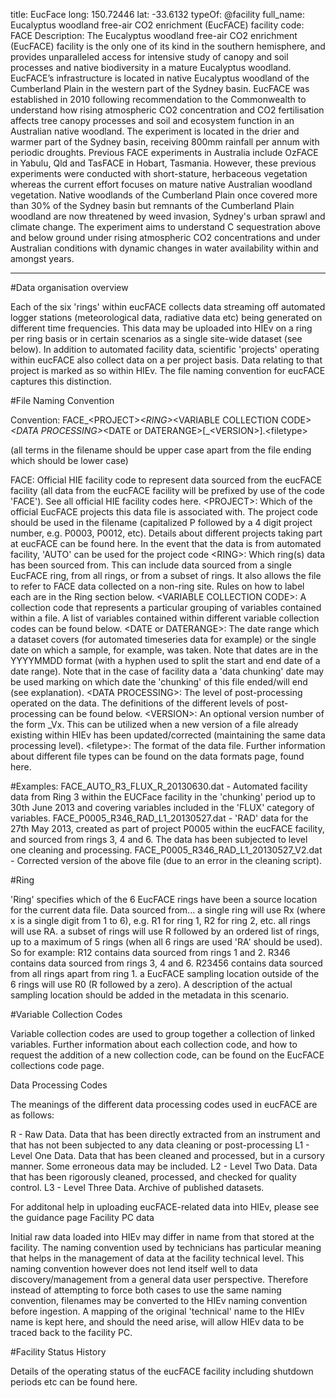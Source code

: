 title: EucFace
long: 150.72446
lat:  -33.6132
typeOf: @facility
full_name: Eucalyptus woodland free-air CO2 enrichment (EucFACE) facility
code: FACE
Description: The Eucalyptus woodland free-air CO2 enrichment (EucFACE) facility is the only one of its kind in the southern hemisphere, and provides unparalleled access for intensive study of canopy and soil processes and native biodiversity in a mature Eucalyptus woodland. EucFACE’s infrastructure is located in native Eucalyptus woodland of the Cumberland Plain in the western part of the Sydney basin. EucFACE was established in 2010 following recommendation to the Commonwealth to understand how rising atmospheric CO2 concentration and CO2 fertilisation affects tree canopy processes and soil and ecosystem function in an Australian native woodland. The experiment is located in the drier and warmer part of the Sydney basin, receiving 800mm rainfall per annum with periodic droughts.
Previous FACE experiments in Australia include OzFACE in Yabulu, Qld and TasFACE in Hobart, Tasmania. However, these previous experiments were conducted with short-stature, herbaceous vegetation whereas the current effort focuses on mature native Australian woodland vegetation. Native woodlands of the Cumberland Plain once covered more than 30% of the Sydney basin but remnants of the Cumberland Plain woodland are now threatened by weed invasion, Sydney's urban sprawl and climate change. The experiment aims to understand C sequestration above and below ground under rising atmospheric CO2 concentrations and under Australian conditions with dynamic changes in water availability within and amongst years.

---





#Data organisation overview

Each of the six 'rings' within eucFACE collects data streaming off automated logger stations (meteorological data, radiative data etc) being generated on different time frequencies. This data may be uploaded into HIEv on a ring per ring basis or in certain scenarios as a single site-wide dataset (see below). In addition to automated facility data, scientific 'projects' operating within eucFACE also collect data on a per project basis. Data relating to that project is marked as so within HIEv. The file naming convention for eucFACE captures this distinction.



#File Naming Convention

Convention: FACE_&lt;PROJECT>_&lt;RING>_&lt;VARIABLE COLLECTION CODE>_&lt;DATA PROCESSING>_&lt;DATE or DATERANGE>[_&lt;VERSION>].&lt;filetype>

(all terms in the filename should be upper case apart from the file ending which should be lower case)

FACE: Official HIE facility code to represent data sourced from the eucFACE facility (all data from the eucFACE facility will be prefixed by use of the code 'FACE'). See all official HIE facility codes here.
&lt;PROJECT>: Which of the official EucFACE projects this data file is associated with. The project code should be used in the filename (capitalized P followed by a 4 digit project number, e.g. P0003, P0012, etc). Details about different projects taking part at eucFACE can be found here. In the event that the data is from automated facility, 'AUTO' can be used for the project code
&lt;RING>: Which ring(s) data has been sourced from. This can include data sourced from a single EucFACE ring, from all rings, or from a subset of rings. It also allows the file to refer to FACE data collected on a non-ring site. Rules on how to label each are in the Ring section below.
&lt;VARIABLE COLLECTION CODE>: A collection code that represents a particular grouping of variables contained within a file. A list of variables contained within different variable collection codes can be found below.
&lt;DATE or DATERANGE>: The date range which a dataset covers (for automated timeseries data for example) or the single date on which a sample, for example, was taken. Note that dates are in the YYYYMMDD format (with a hyphen used to split the start and end date of a date range). Note that in the case of facility data a 'data chunking' date may be used marking on which date the 'chunking' of this file ended/will end (see explanation).
&lt;DATA PROCESSING>: The level of post-processing operated on the data. The definitions of the different levels of post-processing can be found below.
&lt;VERSION>: An optional version number of the form _Vx. This can be utilized when a new version of a file already existing within HIEv has been updated/corrected (maintaining the same data processing level).
&lt;filetype>: The format of the data file. Further information about different file types can be found on the data formats page, found here.

#Examples: 
FACE_AUTO_R3_FLUX_R_20130630.dat - Automated facility data from Ring 3 within the EUCFace facility in the 'chunking' period up to 30th June 2013 and covering variables included in the 'FLUX' category of variables.
FACE_P0005_R346_RAD_L1_20130527.dat - 'RAD' data for the 27th May 2013, created as part of project P0005 within the eucFACE facility, and sourced from rings 3, 4 and 6. The data has been subjected to level one cleaning and processing.
FACE_P0005_R346_RAD_L1_20130527_V2.dat - Corrected version of the above file (due to an error in the cleaning script).

#Ring

'Ring' specifies which of the 6 EucFACE rings have been a source location for the current data file. Data sourced from...
a single ring will use Rx (where x is a single digit from 1 to 6), e.g. R1 for ring 1, R2 for ring 2, etc.
all rings will use RA. 
a subset of rings will use R followed by an ordered list of rings, up to a maximum of 5 rings (when all 6 rings are used 'RA' should be used). So for example:
R12 contains data sourced from rings 1 and 2.
R346 contains data sourced from rings 3, 4 and 6.
R23456 contains data sourced from all rings apart from ring 1.
a EucFACE sampling location outside of the 6 rings will use R0 (R followed by a zero). A description  of the actual sampling location should be added in the metadata in this scenario.

#Variable Collection Codes

Variable collection codes are used to group together a collection of linked variables. Further information about each collection code, and how to request the addition of a new collection code, can be found on the EucFACE collections code page.

Data Processing Codes

The meanings of the different data processing codes used in eucFACE are as follows: 

R   -  Raw Data.               Data that has been directly extracted from an instrument and that has not been subjected to any data cleaning or post-processing
L1 -   Level One Data.      Data that has been cleaned and processed, but in a cursory manner. Some erroneous data may be included.
L2 -   Level Two Data.      Data that has been rigorously cleaned, processed, and checked for quality control. 
L3 -   Level Three Data.    Archive of published datasets. 


For additonal help in uploading eucFACE-related data into HIEv, please see the guidance page
Facility PC data

Initial raw data loaded into HIEv may differ in name from that stored at the facility. The naming convention used by technicians has particular meaning that helps in the management of data at the facility technical level. This naming convention however does not lend itself well to data discovery/management from a general data user perspective. Therefore instead of attempting to force both cases to use the same naming convention, filenames may be converted to the HIEv naming convention before ingestion. A mapping of the original 'technical' name to the HIEv name is kept here, and should the need arise, will allow HIEv data to be traced back to the facility PC. 

#Facility Status History

Details of the operating status of the eucFACE facility including shutdown periods etc can be found here.
